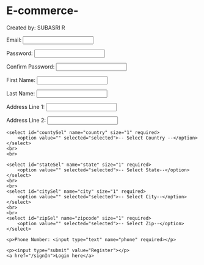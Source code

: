 # E-commerce-
Created by: SUBASRI R


<html>
<head>
    <title>Sign up</title>
    <script type="text/javascript" src="{{ url_for('static', filename = 'js/validateForm.js') }}"></script>
</head>
<body>
<form action="/register" method="POST" type="submit" onsubmit="return validate();">
    <p>Email: <input type="email" name="email"></p>
    <P>Password: <input type="password" name="password" id="password" required></p>
    <p>Confirm Password: <input type="password" name="cpassword" id="cpassword" required></p>
    <p>First Name: <input type="text" name="firstName" required></p>
    <p>Last Name: <input type="text" name="lastName" required></p>
    <p>Address Line 1: <input type="text" name="address1" required></p>
    <p>Address Line 2: <input type="text" name="address2" required></p>

    <select id="countySel" name="country" size="1" required>
        <option value="" selected="selected">-- Select Country --</option>
    </select>
    <br>
    <br>

    <select id="stateSel" name="state" size="1" required>
        <option value="" selected="selected">-- Select State--</option>
    </select>
    <br>
    <br>
    <select id="citySel" name="city" size="1" required>
        <option value="" selected="selected">-- Select City--</option>
    </select>
    <br>
    <br>
    <select id="zipSel" name="zipcode" size="1" required>
        <option value="" selected="selected">-- Select Zip--</option>
    </select>

    <p>Phone Number: <input type="text" name="phone" required></p>

    <p><input type="submit" value="Register"></p>
    <a href="/signIn">Login here</a>
</form>
</body>
</html>
